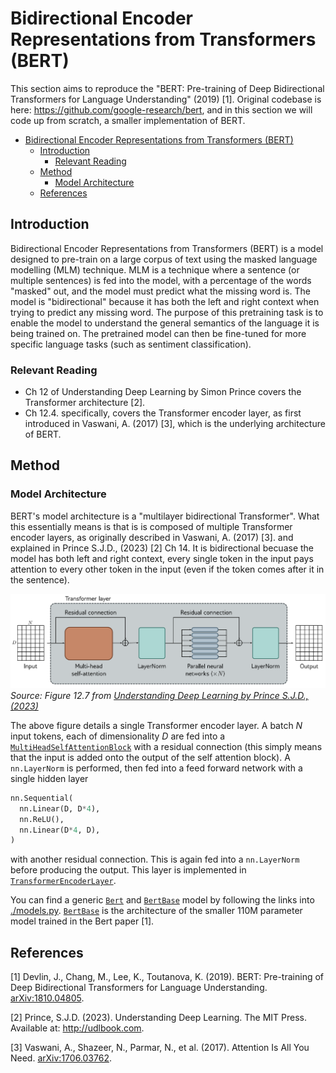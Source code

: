 # Bidirectional Encoder Representations from Transformers (BERT)
This section aims to reproduce the "BERT: Pre-training of Deep Bidirectional
Transformers for Language Understanding" (2019) [1].
Original codebase is here: https://github.com/google-research/bert, and in this section we will
code up from scratch, a smaller implementation of BERT.

- [Bidirectional Encoder Representations from Transformers (BERT)](#bidirectional-encoder-representations-from-transformers-bert)
  - [Introduction](#introduction)
    - [Relevant Reading](#relevant-reading)
  - [Method](#method)
    - [Model Architecture](#model-architecture)
  - [References](#references)

## Introduction
Bidirectional Encoder Representations from Transformers (BERT) is a model designed to pre-train
on a large corpus of text using the masked language modelling (MLM) technique.
MLM is a technique where a sentence (or multiple sentences) is fed into the model, with a percentage
of the words "masked" out, and the model must predict what the missing word is.
The model is "bidirectional" because it has both the left and right context when trying to predict any
missing word.
The purpose of this pretraining task is to enable the model to understand the general semantics of
the language it is being trained on.
The pretrained model can then be fine-tuned for more specific language tasks (such as sentiment
classification).

### Relevant Reading
 - Ch 12 of Understanding Deep Learning by Simon Prince covers the Transformer architecture [2].
 - Ch 12.4. specifically, covers the Transformer encoder layer, as first introduced in Vaswani,
  A. (2017) [3], which is the underlying architecture of BERT.

## Method
### Model Architecture
BERT's model architecture is a "multilayer bidirectional Transformer".
What this essentially means is that is is composed of multiple Transformer encoder layers,
as originally described in Vaswani, A. (2017) [3]. and explained in Prince S.J.D., (2023) [2] Ch 14.
It is bidirectional becuase the model has both left and right context, every single token in the input
pays attention to every other token in the input (even if the token comes after it in the sentence).

![Transformer encoder block](../../assets/prince/Fig12.7.png)
*Source: Figure 12.7 from [Understanding Deep Learning by Prince S.J.D., (2023)](https://udlbook.github.io/udlbook/)*

The above figure details a single Transformer encoder layer.
A batch $N$ input tokens, each of dimensionality $D$ are fed into a
[`MultiHeadSelfAttentionBlock`](../../dlc/transformers/modules.py) with a residual
connection (this simply means that the input is added onto the output of the self attention block).
A `nn.LayerNorm` is performed, then fed into a feed forward network with a single hidden layer
```python
nn.Sequential(
  nn.Linear(D, D*4),
  nn.ReLU(),
  nn.Linear(D*4, D),
)
```
with another residual connection.
This is again fed into a `nn.LayerNorm` before producing the output.
This layer is implemented in [`TransformerEncoderLayer`](../../dlc/transformers/modules.py).

You can find a generic [`Bert`](../../dlc/transformers/modules.py) and
[`BertBase`](./models.py) model by following the links into [./models.py](./models.py).
[`BertBase`](./models.py) is the architecture of the smaller 110M parameter model
trained in the Bert paper [1].


## References
[1] Devlin, J., Chang, M., Lee, K., Toutanova, K. (2019). BERT: Pre-training of Deep Bidirectional
Transformers for Language Understanding. [arXiv:1810.04805](https://arxiv.org/abs/1810.04805).

[2] Prince, S.J.D. (2023). Understanding Deep Learning. The MIT Press. Available at: http://udlbook.com.

[3] Vaswani, A., Shazeer, N., Parmar, N., et al. (2017). Attention Is All You Need.
[arXiv:1706.03762](https://arxiv.org/abs/1706.03762).
